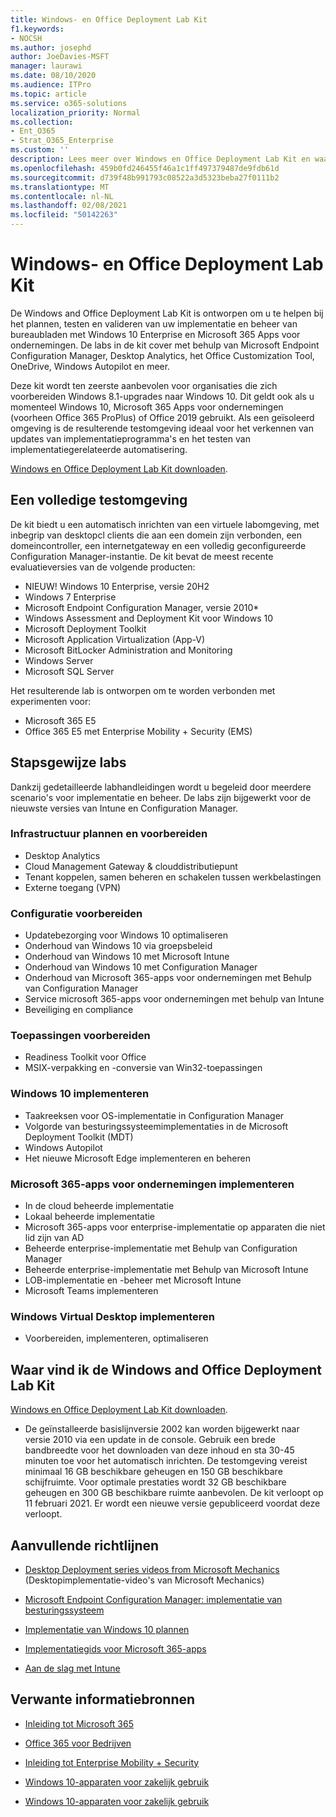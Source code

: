 ```yaml
---
title: Windows- en Office Deployment Lab Kit
f1.keywords:
- NOCSH
ms.author: josephd
author: JoeDavies-MSFT
manager: laurawi
ms.date: 08/10/2020
ms.audience: ITPro
ms.topic: article
ms.service: o365-solutions
localization_priority: Normal
ms.collection:
- Ent_O365
- Strat_O365_Enterprise
ms.custom: ''
description: Lees meer over Windows en Office Deployment Lab Kit en waar u het kunt vinden.
ms.openlocfilehash: 459b0fd246455f46a1c1ff497379487de9fdb61d
ms.sourcegitcommit: d739f48b991793c08522a3d5323beba27f0111b2
ms.translationtype: MT
ms.contentlocale: nl-NL
ms.lasthandoff: 02/08/2021
ms.locfileid: "50142263"
---
```

# <a name="windows-and-office-deployment-lab-kit"></a>Windows- en Office Deployment Lab Kit

De Windows and Office Deployment Lab Kit is ontworpen om u te helpen bij het plannen, testen en valideren van uw implementatie en beheer van bureaubladen met Windows 10 Enterprise en Microsoft 365 Apps voor ondernemingen. De labs in de kit cover met behulp van Microsoft Endpoint Configuration Manager, Desktop Analytics, het Office Customization Tool, OneDrive, Windows Autopilot en meer.

Deze kit wordt ten zeerste aanbevolen voor organisaties die zich voorbereiden Windows 8.1-upgrades naar Windows 10. Dit geldt ook als u momenteel Windows 10, Microsoft 365 Apps voor ondernemingen (voorheen Office 365 ProPlus) of Office 2019 gebruikt. Als een geïsoleerd omgeving is de resulterende testomgeving ideaal voor het verkennen van updates van implementatieprogramma's en het testen van implementatiegerelateerde automatisering.

[Windows en Office Deployment Lab Kit downloaden](https://www.microsoft.com/evalcenter/evaluate-lab-kit).

## <a name="a-complete-lab-environment"></a>Een volledige testomgeving

De kit biedt u een automatisch inrichten van een virtuele labomgeving, met inbegrip van desktopcl clients die aan een domein zijn verbonden, een domeincontroller, een internetgateway en een volledig geconfigureerde Configuration Manager-instantie. De kit bevat de meest recente evaluatieversies van de volgende producten:

  - NIEUW! Windows 10 Enterprise, versie 20H2
  - Windows 7 Enterprise
  - Microsoft Endpoint Configuration Manager, versie 2010*
  - Windows Assessment and Deployment Kit voor Windows 10
  - Microsoft Deployment Toolkit
  - Microsoft Application Virtualization (App-V)
  - Microsoft BitLocker Administration and Monitoring 
  - Windows Server 
  - Microsoft SQL Server 

Het resulterende lab is ontworpen om te worden verbonden met experimenten voor: 

  - Microsoft 365 E5
  - Office 365 E5 met Enterprise Mobility + Security (EMS)

## <a name="step-by-step-labs"></a>Stapsgewijze labs

Dankzij gedetailleerde labhandleidingen wordt u begeleid door meerdere scenario's voor implementatie en beheer. De labs zijn bijgewerkt voor de nieuwste versies van Intune en Configuration Manager. 

### <a name="plan-and-prepare-infrastructure"></a>Infrastructuur plannen en voorbereiden 
- Desktop Analytics 
- Cloud Management Gateway & clouddistributiepunt 
- Tenant koppelen, samen beheren en schakelen tussen werkbelastingen 
- Externe toegang (VPN) 

### <a name="prepare-configuration"></a>Configuratie voorbereiden   

- Updatebezorging voor Windows 10 optimaliseren   
- Onderhoud van Windows 10 via groepsbeleid
- Onderhoud van Windows 10 met Microsoft Intune   
- Onderhoud van Windows 10 met Configuration Manager   
- Onderhoud van Microsoft 365-apps voor ondernemingen met Behulp van Configuration Manager   
- Service microsoft 365-apps voor ondernemingen met behulp van Intune  
- Beveiliging en compliance   

### <a name="prepare-applications"></a>Toepassingen voorbereiden    

- Readiness Toolkit voor Office  
- MSIX-verpakking en -conversie van Win32-toepassingen   

### <a name="deploy-windows-10"></a>Windows 10 implementeren   

- Taakreeksen voor OS-implementatie in Configuration Manager
- Volgorde van besturingssysteemimplementaties in de Microsoft Deployment Toolkit (MDT)
- Windows Autopilot
- Het nieuwe Microsoft Edge implementeren en beheren  

### <a name="deploy-microsoft-365-apps-for-enterprise"></a>Microsoft 365-apps voor ondernemingen implementeren    

- In de cloud beheerde implementatie  
- Lokaal beheerde implementatie    
- Microsoft 365-apps voor enterprise-implementatie op apparaten die niet lid zijn van AD 
- Beheerde enterprise-implementatie met Behulp van Configuration Manager
- Beheerde enterprise-implementatie met Behulp van Microsoft Intune  
- LOB-implementatie en -beheer met Microsoft Intune
- Microsoft Teams implementeren

### <a name="deploy-windows-virtual-desktop"></a>Windows Virtual Desktop implementeren  

- Voorbereiden, implementeren, optimaliseren
 
## <a name="where-to-find-the-windows-and-office-deployment-lab-kit"></a>Waar vind ik de Windows and Office Deployment Lab Kit

[Windows en Office Deployment Lab Kit downloaden](https://www.microsoft.com/evalcenter/evaluate-lab-kit).

* De geïnstalleerde basislijnversie 2002 kan worden bijgewerkt naar versie 2010 via een update in de console. Gebruik een brede bandbreedte voor het downloaden van deze inhoud en sta 30-45 minuten toe voor het automatisch inrichten. De testomgeving vereist minimaal 16 GB beschikbare geheugen en 150 GB beschikbare schijfruimte. Voor optimale prestaties wordt 32 GB beschikbare geheugen en 300 GB beschikbare ruimte aanbevolen. De kit verloopt op 11 februari 2021. Er wordt een nieuwe versie gepubliceerd voordat deze verloopt.

## <a name="additional-guidance"></a>Aanvullende richtlijnen

  - [Desktop Deployment series videos from Microsoft Mechanics](https://www.aka.ms/watchhowtoshift) (Desktopimplementatie-video's van Microsoft Mechanics)

  - [Microsoft Endpoint Configuration Manager: implementatie van besturingssysteem](https://docs.microsoft.com/mem/configmgr/osd/understand/introduction-to-operating-system-deployment)

  - [Implementatie van Windows 10 plannen](https://docs.microsoft.com/windows/deployment/planning/index)

  - [Implementatiegids voor Microsoft 365-apps](https://docs.microsoft.com/deployoffice/deployment-guide-microsoft-365-apps)

  - [Aan de slag met Intune](https://docs.microsoft.com/intune/get-started-evaluation)

## <a name="related-resources"></a>Verwante informatiebronnen

  - [Inleiding tot Microsoft 365](https://www.microsoft.com/microsoft-365/default.aspx)

  - [Office 365 voor Bedrijven](https://products.office.com/business/office)

  - [Inleiding tot Enterprise Mobility + Security](https://www.microsoft.com/cloud-platform/enterprise-mobility-security)

  - [Windows 10-apparaten voor zakelijk gebruik](https://www.microsoft.com/WindowsForBusiness/windows-for-enterprise)

  - [Windows 10-apparaten voor zakelijk gebruik](https://www.microsoft.com/WindowsForBusiness/windows-for-small-business)
